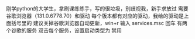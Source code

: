 刚学python的大学生，拿刷课练练手，写的很垃圾，别歧视我，新手求放过
需要谷歌浏览器（131.0.6778.70）和驱动
每个版本都有对应的驱动，我给的驱动是上面括号里的
建议关掉谷歌浏览器自动更新，win+r 输入 services.msc 回车
有两个谷歌的服务 双击每个服务，设置启动类型为 禁用
